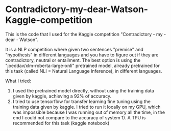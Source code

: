 # Contradictory-my-dear-Watson-Kaggle-competition

This is the code that I used for the Kaggle competition "Contradictory - my - dear - Watson".

It is a NLP competition where given two sentences "premise" and "hypothesis" in different languages and you have to figure out if they are contradictory, neutral or entailment. The best
option is using the "joeddav/xlm-roberta-large-xnli" pretrained model, already pretrained for this task (called NLI = 
Natural Language Inference), in different languages.

What I tried:

1) I used the pretrained model directly, without using the training data given by kaggle, achieving a 92% of accuracy.
2) I tried to use tensorflow for transfer learning fine tuning using the training data given by kaggle. I tried to run it locally on my GPU, which was impossible 
because I was running out of memory all the time, in the end I could not compare to the accuracy of system 1). A TPU is recommended for this task (kaggle notebook)
